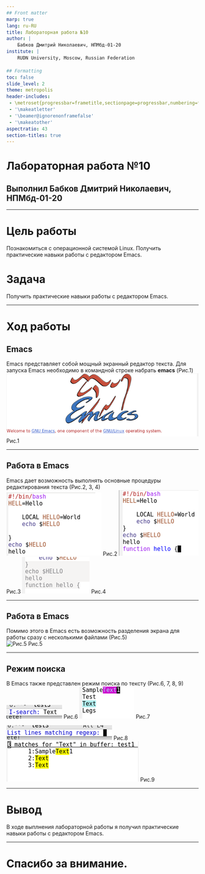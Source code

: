 ```yaml
---
## Front matter
marp: true
lang: ru-RU
title: Лабораторная работа №10
author: |
	Бабков Дмитрий Николаевич, НПМбд-01-20
institute: |
	RUDN University, Moscow, Russian Federation

## Formatting
toc: false
slide_level: 2
theme: metropolis
header-includes: 
 - \metroset{progressbar=frametitle,sectionpage=progressbar,numbering=fraction}
 - '\makeatletter'
 - '\beamer@ignorenonframefalse'
 - '\makeatother'
aspectratio: 43
section-titles: true
---
```


# Лабораторная работа №10
## Выполнил Бабков Дмитрий Николаевич, НПМбд-01-20

---

# Цель работы 
Познакомиться с операционной системой Linux. Получить практические навыки работы с редактором Emacs.
# Задача
Получить практические навыки работы с редактором Emacs.

---

# Ход работы

## Emacs 

Emacs представляет собой мощный экранный редактор текста. Для запуска Emacs необходимо в командной строке набрать **emacs** (Рис.1)  
![Рис.1](images/emacsmini.png) Рис.1

---

## Работа в Emacs

Emacs дает возможность выполнять основные процедуры редактирования текста (Рис.2, 3, 4)  
![Рис.2](images/cut.png) Рис.2 ![Рис.3](images/cutpaste.png) Рис.3 ![Рис.4](images/marked.png) Рис.4  

---

## Работа в Emacs

Помимо этого в Emacs есть возможность разделения экрана для работы сразу с несколькими файлами (Рис.5)  
![Рис.5](images/miniquadsplit.png) Рис.5

---

## Режим поиска  

В Emacs также представлен режим поиска по тексту (Рис.6, 7, 8, 9)  
![Рис.6](images/searchfor.png) Рис.6 ![Рис.7](images/searchresult.png) Рис.7  
  
  
![Рис.8](images/differentsearch.png) Рис.8 ![Рис.9](images/differentsearchresult.png) Рис.9 

---

# Вывод  
В ходе выплнения лабораторной работы я получил практические навыки работы с редактором Emacs.  

---

# Спасибо за внимание.